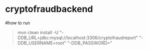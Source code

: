 # cryptofraudbackend

#how to run
> mvn clean install -U "-DDB_URL=jdbc:mysql://localhost:3306/cryptofraudreport" "-DDB_USERNAME=root" "-DDB_PASSWORD="

